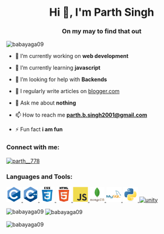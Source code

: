 <h1 align="center">Hi 👋, I'm Parth Singh</h1>
<h3 align="center">On my may to find that out</h3>

<p align="left"> <img src="https://komarev.com/ghpvc/?username=babayaga09&label=Profile%20views&color=0e75b6&style=flat" alt="babayaga09" /> </p>

- 🔭 I’m currently working on **web development**

- 🌱 I’m currently learning **javascript**

- 🤝 I’m looking for help with **Backends**

- 📝 I regularly write articles on [blogger.com](blogger.com)

- 💬 Ask me about **nothing**

- 📫 How to reach me **parth.b.singh2001@gmail.com**

- ⚡ Fun fact **i am fun**

<h3 align="left">Connect with me:</h3>
<p align="left">
<a href="https://instagram.com/parth__778" target="blank"><img align="center" src="https://raw.githubusercontent.com/rahuldkjain/github-profile-readme-generator/master/src/images/icons/Social/instagram.svg" alt="parth__778" height="30" width="40" /></a>
</p>

<h3 align="left">Languages and Tools:</h3>
<p align="left"> <a href="https://www.cprogramming.com/" target="_blank" rel="noreferrer"> <img src="https://raw.githubusercontent.com/devicons/devicon/master/icons/c/c-original.svg" alt="c" width="40" height="40"/> </a> <a href="https://www.w3schools.com/cpp/" target="_blank" rel="noreferrer"> <img src="https://raw.githubusercontent.com/devicons/devicon/master/icons/cplusplus/cplusplus-original.svg" alt="cplusplus" width="40" height="40"/> </a> <a href="https://www.w3schools.com/css/" target="_blank" rel="noreferrer"> <img src="https://raw.githubusercontent.com/devicons/devicon/master/icons/css3/css3-original-wordmark.svg" alt="css3" width="40" height="40"/> </a> <a href="https://www.w3.org/html/" target="_blank" rel="noreferrer"> <img src="https://raw.githubusercontent.com/devicons/devicon/master/icons/html5/html5-original-wordmark.svg" alt="html5" width="40" height="40"/> </a> <a href="https://developer.mozilla.org/en-US/docs/Web/JavaScript" target="_blank" rel="noreferrer"> <img src="https://raw.githubusercontent.com/devicons/devicon/master/icons/javascript/javascript-original.svg" alt="javascript" width="40" height="40"/> </a> <a href="https://www.mongodb.com/" target="_blank" rel="noreferrer"> <img src="https://raw.githubusercontent.com/devicons/devicon/master/icons/mongodb/mongodb-original-wordmark.svg" alt="mongodb" width="40" height="40"/> </a> <a href="https://www.mysql.com/" target="_blank" rel="noreferrer"> <img src="https://raw.githubusercontent.com/devicons/devicon/master/icons/mysql/mysql-original-wordmark.svg" alt="mysql" width="40" height="40"/> </a> <a href="https://www.python.org" target="_blank" rel="noreferrer"> <img src="https://raw.githubusercontent.com/devicons/devicon/master/icons/python/python-original.svg" alt="python" width="40" height="40"/> </a> <a href="https://unity.com/" target="_blank" rel="noreferrer"> <img src="https://www.vectorlogo.zone/logos/unity3d/unity3d-icon.svg" alt="unity" width="40" height="40"/> </a> </p>

<p><img align="left" src="https://github-readme-stats.vercel.app/api/top-langs?username=babayaga09&show_icons=true&locale=en&layout=compact" alt="babayaga09" /></p>

<p>&nbsp;<img align="center" src="https://github-readme-stats.vercel.app/api?username=babayaga09&show_icons=true&locale=en" alt="babayaga09" /></p>

<p><img align="center" src="https://github-readme-streak-stats.herokuapp.com/?user=babayaga09&" alt="babayaga09" /></p>

